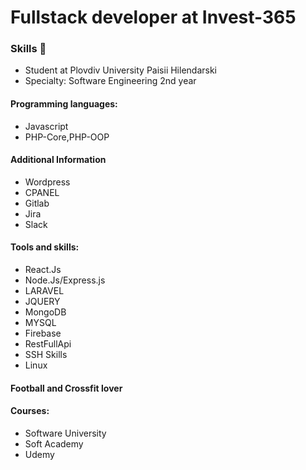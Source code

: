 # Fullstack developer at Invest-365
### Skills 👋
- Student at Plovdiv University Paisii Hilendarski
- Specialty: Software Engineering 2nd year
#### Programming languages: 
- Javascript
- PHP-Core,PHP-OOP
#### Additional Information
- Wordpress
- CPANEL
- Gitlab
- Jira
- Slack
#### Tools and skills:
- React.Js
- Node.Js/Express.js
- LARAVEL
- JQUERY
- MongoDB
- MYSQL
- Firebase
- RestFullApi
- SSH Skills
- Linux
#### Football and Crossfit lover
#### Courses: 
- Software University 
- Soft Academy
- Udemy
